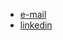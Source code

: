 <html>
<head><title>M.A. Leijder Havenstroom</title>
<link rel="STYLESHEET" href="include/style.css">
<link rel="shortcut icon" href="http://leijderhavenstroom.com/favicon.ico">
</head>
<body>

<div id="header">
</div>

<div id="contact" class="contact">
  <ul id="menulist">
    <li class="left"><a href="mailto:mariekeleijderhavenstroom@gmail.com">e-mail</a></li>
    <li class="right"><a href="http://www.linkedin.com/pub/marieke-leijder-havenstroom/48/80a/a53">linkedin</a></li>
  </ul>
</div>

</body>
</html>
